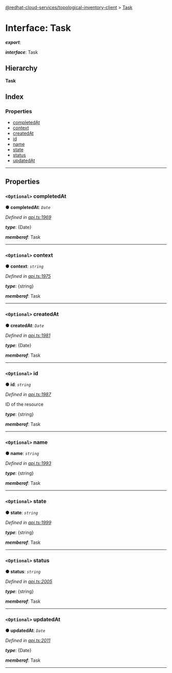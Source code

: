 [@redhat-cloud-services/topological-inventory-client](../README.md) > [Task](../interfaces/task.md)

# Interface: Task

*__export__*: 

*__interface__*: Task

## Hierarchy

**Task**

## Index

### Properties

* [completedAt](task.md#completedat)
* [context](task.md#context)
* [createdAt](task.md#createdat)
* [id](task.md#id)
* [name](task.md#name)
* [state](task.md#state)
* [status](task.md#status)
* [updatedAt](task.md#updatedat)

---

## Properties

<a id="completedat"></a>

### `<Optional>` completedAt

**● completedAt**: *`Date`*

*Defined in [api.ts:1969](https://github.com/RedHatInsights/javascript-clients/blob/master/packages/topological-inventory/api.ts#L1969)*

*__type__*: {Date}

*__memberof__*: Task

___
<a id="context"></a>

### `<Optional>` context

**● context**: *`string`*

*Defined in [api.ts:1975](https://github.com/RedHatInsights/javascript-clients/blob/master/packages/topological-inventory/api.ts#L1975)*

*__type__*: {string}

*__memberof__*: Task

___
<a id="createdat"></a>

### `<Optional>` createdAt

**● createdAt**: *`Date`*

*Defined in [api.ts:1981](https://github.com/RedHatInsights/javascript-clients/blob/master/packages/topological-inventory/api.ts#L1981)*

*__type__*: {Date}

*__memberof__*: Task

___
<a id="id"></a>

### `<Optional>` id

**● id**: *`string`*

*Defined in [api.ts:1987](https://github.com/RedHatInsights/javascript-clients/blob/master/packages/topological-inventory/api.ts#L1987)*

ID of the resource

*__type__*: {string}

*__memberof__*: Task

___
<a id="name"></a>

### `<Optional>` name

**● name**: *`string`*

*Defined in [api.ts:1993](https://github.com/RedHatInsights/javascript-clients/blob/master/packages/topological-inventory/api.ts#L1993)*

*__type__*: {string}

*__memberof__*: Task

___
<a id="state"></a>

### `<Optional>` state

**● state**: *`string`*

*Defined in [api.ts:1999](https://github.com/RedHatInsights/javascript-clients/blob/master/packages/topological-inventory/api.ts#L1999)*

*__type__*: {string}

*__memberof__*: Task

___
<a id="status"></a>

### `<Optional>` status

**● status**: *`string`*

*Defined in [api.ts:2005](https://github.com/RedHatInsights/javascript-clients/blob/master/packages/topological-inventory/api.ts#L2005)*

*__type__*: {string}

*__memberof__*: Task

___
<a id="updatedat"></a>

### `<Optional>` updatedAt

**● updatedAt**: *`Date`*

*Defined in [api.ts:2011](https://github.com/RedHatInsights/javascript-clients/blob/master/packages/topological-inventory/api.ts#L2011)*

*__type__*: {Date}

*__memberof__*: Task

___

